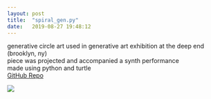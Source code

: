 ```yaml
---
layout: post
title:  "spiral_gen.py"
date:   2019-08-27 19:48:12
---
```

generative circle art used in generative art exhibition at the deep end (brooklyn, ny)  
piece was projected and accompanied a synth performance  
made using python and turtle  
[GitHub Repo](https://github.com/spoisseroux/Circle_Gen)  

<img src="https://media.giphy.com/media/cmZ26PGRwNik5GDIe8/giphy.gif"/>
